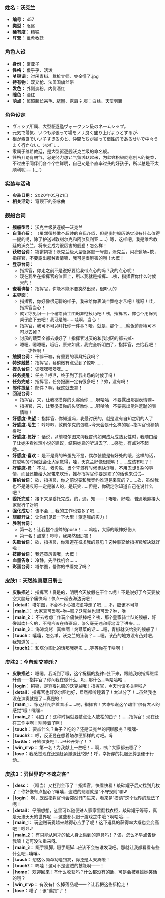 ### 姓名：沃克兰
* **编号：** 457
* **类型：** 驱逐
* **稀有度：** 精锐
* **阵营：** 维希教廷


### 角色人设
* **身份：** 奈亚子
* **性格：** 傻乎乎、活泼
* **关键词：** 讨厌青椒、舞枪大师、完全懂了.jpg
* **持有物：** 双叉枪、法国国旗丝带
* **发色：** 外侧淡粉，内侧酒红
* **瞳色：** 酒红
* **萌点：** 超超超长呆毛、腿圈、露肩
礼服：白丝、天使羽翼


### 角色设定
* ヴィシア所属、大型駆逐艦ヴォークラン級のネームシップ。
* 元気で陽気、いつも頑張って場をノリ良く盛り上げようとするが、
* 根が素直でいい子すぎるのと、仲間たちが揃って個性的であるせいで中々うまく行かない。ｼｮﾝﾎﾞﾘ…
* 隶属于维希教廷，是大型驱逐舰沃克兰级的命名舰。
* 性格开朗有朝气，总是努力想让气氛活跃起来，为此会积极同意别人的提案，不过由于同伴们各个个性鲜明，自己又是个直率过头的好孩子，所以总是不太顺利呢……(._.`)


### 实装与活动
* **实装日期：** 2020年05月21日
* **相关活动：** 穹顶下的圣咏曲


### 舰船台词
* **舰船型号：** 沃克兰级驱逐舰—沃克兰
* **自我介绍：** （虽然很想做个超帅的自我介绍，但是我的舰历确实没有什么值得一提的呢，除了护送过敦刻尔克和阿尔及利亚……）嗯，这样吧，我是维希教廷的沃克兰，将来会成为很厉害的舰船！怎么样！
* **获取台词：** 锵锵锵锵！沃克兰级大型驱逐舰一号舰，沃克兰，闪亮登场~欸，指挥官，不要露出那种表情嘛，我可是很厉害的哦！大概！
* **登录台词：**
  * 指挥官，你走之前不是说好要给我带点心的吗？我的点心呢！
  * 现在我坐在指挥官的位置上，所以我就是指挥……咦，指挥官你什么时候来的！
* **查看详情：** 指挥官，你能不能不要突然出现，很吓人的
* **主界面：**
  * 指挥官，你好像很无聊的样子，我来给你表演个舞枪才艺吧！嘿呀！哇，指挥官当心！
  * 就让你见识一下不输给骑士团的舞枪技巧吧！咦，指挥官，你也不用躲到桌子底下去吧！我可是练……哇啊，当心！
  * 指挥官，我可不可以拜托你一件事？唔，就是，那个……晚饭的青椒可不可以去掉？
  * 讨厌的蔬菜全都去掉好了！指挥官讨厌的和我讨厌的都去掉~
  * 嗯嗯，嗯嗯嗯，哦哦，原来如此，我完全听明白了，指挥官，交给我吧！——才怪啊！
* **触摸台词：** 干嘛干嘛，有重要的事拜托我吗？
* **特殊触摸：** 指挥官，我稍微有点受到了惊吓……
* **摸头台词：** 诶嘿嘿嘿嘿嘿……
* **任务提醒：** 任务？哼哼，终于到了我出场的时候了吗！
* **任务完成：** 指挥官，任务报酬一定有很多吧！？欸，没有吗！
* **邮件提醒：** 邮件？啊，我这就去拿！
* **回港台词：**
  * 指挥官，来，让我摸摸你的头奖励你……呀哈哈，不要露出那副表情嘛~
  * 指挥官，来，让我摸摸你的头奖励你……呀哈哈，不要露出觉得羞耻的表情嘛！
* **好感度-失望：** 指挥官，你知道吗，我最讨厌的，就是没有自知之明的人了
* **好感度-陌生：** 哼哼哼，敦刻尔克的蛋糕~今天会是什么样的呢~指挥官也猜猜看吧
* **好感度-友好：** 话说，以前塔尔图来向我咨询如何成为成熟女性时，我随口给了让她多看推理小说的建议，结果她真的听进去了……感觉，有点对不起她……
* **好感度-喜欢：** 是不是真的笨蛋先不提，偶尔装傻是有好处的哦，这样的话，在聪明的时候就会让大家觉得，哇，沃克兰好像很聪明！……应该有吧？！
* **好感度-爱：** 不过，老实说，当个笨蛋有时候很快乐哦，不用去想复杂的事情，而且还能给大家带来欢乐，推荐指挥官你要是累了的话也来试试~
* **誓约台词：** 欸，指挥官，你之前说要和我契约难道是来真的？……欸，虽然我也不是说哎呀一定是骗人的，是玩笑……但是，你确定你知道自己在说什么吧？
* **委托完成：** 接下来是委托完成，的，通，知——！唔唔，好啦，普通地迎接大家就行了对吧
* **强化成功：** 该不会……我的工作也变多了吧……
* **旗舰开战：** 让你们见识一下大型！驱逐舰的实力！
* **胜利台词：**
  * 第一名！让我摆个超帅的pose！……呜哇，大家的眼神好伤人！
  * 第一名！鼓掌！哼哼，我果然很厉害！
* **失败台词：** 欸，指挥官，你难道在征求我的意见？这种事交给指挥官解决就好啦！
* **技能台词：** 我还蛮厉害哦，大概！
* **血量告急：** 冷静，先寻找机会……
* **彩蛋台词：** 塔尔图，借你的书看完了吗？


### 皮肤1：天然纯真夏日骑士
* **皮肤描述：** 指挥官！真是的，明明今天放假在干什么呢！不是说好了今天要放空大脑玩个痛快吗！快点一起去海边玩吧！
* **| detail：** 塔尔图，不会不小心被海浪冲走了吧……不，应该不可能
* **| main_1：** 大家真可爱呢~咻~嗯？沃克兰也很可爱？咻，咻
* **| main_2：** 不去考虑工作玩个痛快很棒吧？咦，那个皇家骑士队的舰船，好像叫南什么的，不是应该在值班吗，怎么毫无违和感地混了进来……
* **| main_3：** 海滩烧烤！真棒啊！烤蔬菜的话……嗯，青椒就交给别的舰船了！
* **| touch：** 嘻嘻，怎么样，沃克兰的泳装？……嗯，该凸的地方没有凸对吧，我知道的……
* **| touch2：** 和塔尔图比的话那我确实……等等你在干啥啊！


### 皮肤2：全自动交响乐？
* **皮肤描述：** 嗯嗯，我听到了哦，这个祝福的旋律~接下来，跟随我的指挥继续升调——指挥官？你问我在做什么…呃…那什么…啊哈哈哈…
* **| login：** 锵锵，是穿着礼服的沃克兰哦！指挥官，今天也请多关照啦♪
* **| detail：** 指挥官也好塔尔图也好，居然都听睡着了！太过分了！…虽然我也没在演奏就是了…真是的！
* **| main_1：** 像这样配合着音乐……啊，指挥官！大家都说这个动作“很有大人的感觉”哦！嘿嘿~
* **| main_2：** 明白了！这种时候就要放点让人放松的曲子！……指挥官！现在还在工作中啊！别睡着了啊！
* **| touch：** 要点什么？曲子？吃的？还是沃克兰的闲聊服务？嘿嘿~
* **| touch2：** 哼，反正是在想着塔尔图那样的对吧。呣
* **| battle：** 开始演奏吧！…已经开始了！？
* **| win_mvp：** 第一名！为我献上一曲吧！…啊，咦？大家都去哪了？
* **| lose：** 我感觉现在还是赶紧撤退比较好！呼，幸好穿的礼服还算是便于行动…


### 皮肤3：异世界的“不速之客”
* **| desc：** （哐当）又找到金币了！指挥官，快看快看！敲碎罐子后又找到几枚了！你好像有点担心？嘻嘻，盗贼的规则就是“不守规则”嘛♪
* **| login：** 啊，既然指挥官也会突然开门进来，看来是“摸清”这个世界的玩法了呢！
* **| detail：** 仔细想想，这里可以随便进人家家里翻找衣柜，敲碎罐子等等，真是无法无天的世界呢……这些都只限于游戏之中哦？啊哈哈……
* **| main_1：** 玩盗贼玩得越来越得心应手了呢！这下道具的获得率大概也会变高吧！哼哼♪
* **| main_2：** 有只能从刚才的敌人身上偷到的道具吗！？诶，怎么不早点告诉我嘛！这可没法重来呀。
* **| main_3：** 蹑手蹑脚，蹑手蹑脚…应该不会被谁发现吧。那就让我都看看有些什么吧…嘻嘻~
* **| touch：** 想这么简单就碰到我，你还是太天真啦！
* **| touch2：** 呜哇！这可不是盗贼的技能啊——！
* **| home：** 欢迎回来！有什么收获吗？什么都没有的话，可是会被英雄她笑话的哦？
* **| win_mvp：** 有没有什么掉落品呢——？让我把这些都抢走！
* **| lose：** 糟了！该“逃跑”了！
